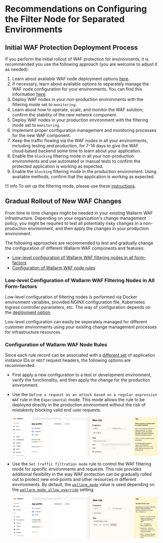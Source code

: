 # Recommendations on Configuring the Filter Node for Separated Environments

## Initial WAF Protection Deployment Process

If you perform the initial rollout of WAF protection for environments, it is recommended you use the following approach (you are welcome to adjust it as needed):

1. Learn about available WAF node deployment options [here](../../supported-platforms.md).
2. If necessary, learn about available options to separately manage the WAF node configuration for your environments. You can find this information [here](how-waf-in-separated-environments-works.md#relevant-wallarm-features).
3. Deploy WAF nodes in your non-production environments with the filtering mode set to `monitoring`.
4. Learn about how to operate, scale, and monitor the WAF solution; confirm the stability of the new network component.
5. Deploy WAF nodes in your production environment with the filtering mode set to `monitoring`.
6. Implement proper configuration management and monitoring processes for the new WAF component.
7. Keep the traffic flowing via the WAF nodes in all your environments, including testing and production, for 7-14 days to give the WAF cloud‑based backend some time to learn about your application.
8. Enable the `blocking` filtering mode in all your non-production environments and use automated or manual tests to confirm the protected application is working as expected.
9. Enable the `blocking` filtering mode in the production environment. Using available methods, confirm that the application is working as expected.

!!! info
    To set up the filtering mode, please use these [instructions](../../configure-wallarm-mode.md).

## Gradual Rollout of New WAF Changes

From time to time changes might be needed in your existing Wallarm WAF infrastructure. Depending on your organization's change management policy, you might be required to test all potentially risky changes in a non-production environment, and then apply the changes in your production environment.

The following approaches are recommended to test and gradually change the configuration of different Wallarm WAF components and features:
* [Low-level configuration of Wallarm WAF filtering nodes in all form-factors](#low-level-onfiguration-of-wallarm-waf-filtering-nodes-in-all-form-factors)
* [Configuration of Wallarm WAF node rules](#configuration-of-wallarm-waf-node-rules)

### Low-level Сonfiguration of Wallarm WAF Filtering Nodes in All Form-factors

Low-level configuration of filtering nodes is performed via Docker environment variables, provided NGINX configuration file, Kubernetes Ingress controller parameters, etc. The way of configuration depends on the [deployment option](../../supported-platforms.md). 

Low-level configuration can easily be seperately managed for different customer environments using your existing change management processes for infrastructure resources.

### Configuration of Wallarm WAF Node Rules

Since each rule record can be associated with a [different set](how-waf-in-separated-environments-works.md#resource-identification) of application instance IDs or `HOST` request headers, the following options are recommended:

* First apply a new configuration to a test or development environment, verify the functionality, and then apply the change for the production environment.
* Use the `Define a request as an attack based on a regular expression WAF` rule in the `Experimental` mode. This mode allows the rule to be deployed directly in the production environment without the risk of mistakenly blocking valid end user requests.

    ![!Creating experimental rule](../../../images/admin-guides/configuration-guides/waf-in-separate-environments/define-attack-experimental.png)

* Use the `Set traffic filtration mode` rule to control the WAF filtering mode for specific environments and requests. This rule provides additional flexibility in the way WAF protection can be gradually rolled out to protect new end-points and other resources in different environments. By default, the [`wallarm_mode`](../../configure-parameters-en.md#wallarm_mode) value is used depending on the [`wallarm_mode_allow_override`](../../configure-parameters-en.md#wallarm_mode_allow_override) setting.

    ![!Creating a rule to overwrite the filtering mode](../../../images/admin-guides/configuration-guides/waf-in-separate-environments/rule-overwrite-filtering-mode.png)